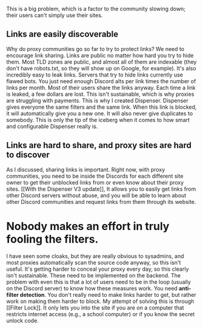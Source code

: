 This is a big problem, which is a factor to the community slowing down; their users can't simply use their sites.

## Links are easily discoverable
Why do proxy communities go so far to try to protect links? We need to encourage link sharing. Links are public no matter how hard you try to hide them. Most TLD zones are public, and almost all of them are indexable (they don't have robots.txt, so they will show up on Google, for example). It's also incredibly easy to leak links. Servers that try to hide links currently use flawed bots. You just need enough Discord alts per link times the number of links per month. Most of their users share the links anyway. Each time a link is leaked, a few dollars are lost. This isn't sustainable, which is why proxies are struggling with payments. This is why I created Dispenser. Dispenser gives everyone the same filters and the same link. When this link is blocked, it will automatically give you a new one. It will also never give duplicates to somebody. This is only the tip of the iceberg when it comes to how smart and configurable Dispenser really is.

## Links are hard to share, and proxy sites are hard to discover
As I discussed, sharing links is important. Right now, with proxy communities, you need to be inside the Discords for each different site owner to get their unblocked links from or even know about their proxy sites. [[With the Dispenser V3 update]], It allows you to easily get links from other Discord servers without abuse, and you will be able to learn about other Discord communities and request links from them through its website.

# Nobody makes an effort in truly fooling the filters.
I have seen some cloaks, but they are really obvious to sysadmins, and most proxies automatically scan the source code anyway, so this isn't useful. It's getting harder to conceal your proxy every day, so this clearly isn't sustainable. These need to be implemented on the backend. The problem with even this is that a lot of users need to be in the loop (usually on the Discord server) to know how these measures work. You need **anti-filter detection**. You don't really need to make links harder to get, but rather work on making them harder to block. My attempt of solving this is through [[Filter Lock]]. It only lets you into the site if you are on a computer that restricts internet access (e.g., a school computer) or if you know the secret unlock code.